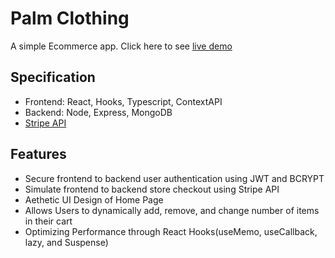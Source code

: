 # Palm Clothing
A simple Ecommerce app. Click here to see [live demo](https://palm-clothing.herokuapp.com/)

## Specification

- Frontend: React, Hooks, Typescript, ContextAPI
- Backend: Node, Express, MongoDB
- [Stripe API](https://stripe.com/docs)

## Features

- Secure frontend to backend user authentication using JWT and BCRYPT
- Simulate frontend to backend store checkout using Stripe API
- Aethetic UI Design of Home Page
- Allows Users to dynamically add, remove, and change number of items in their cart
- Optimizing Performance through React Hooks(useMemo, useCallback, lazy, and Suspense)
